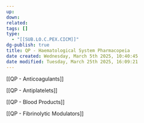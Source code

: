 ```yaml
---
up: 
down: 
related: 
tags: []
type:
  - "[[SUB.LO.C.PEX.CICM]]"
dg-publish: true
title: QP - Haematological System Pharmacopeia
date created: Wednesday, March 5th 2025, 10:40:45
date modified: Tuesday, March 25th 2025, 16:09:21
---
```


[[QP - Anticoagulants]]

[[QP - Antiplatelets]]

[[QP - Blood Products]]

[[QP - Fibrinolytic Modulators]]

